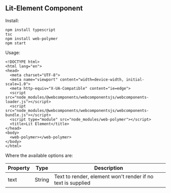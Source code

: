 Lit-Element Component
-------------

Install:
    
    npm install typescript
    tsc
    npm install web-polymer
    npm start
    
Usage: 

    <!DOCTYPE html>
    <html lang="en">
    <head>
      <meta charset="UTF-8">
      <meta name="viewport" content="width=device-width, initial-scale=1.0">
      <meta http-equiv="X-UA-Compatible" content="ie=edge">
      <script src="node_modules/@webcomponents/webcomponentsjs/webcomponents-loader.js"></script>
      <script src="node_modules/@webcomponents/webcomponentsjs/webcomponents-bundle.js"></script>
      <script type="module" src="node_modules/web-polymer"></script>
      <title>Lit Element</title>
    </head>
    <body>
      <web-polymer></web-polymer>
    </body>
    </html>

Where the available options are:

| Property      | Type          | Description                                                 |
| ------------- | ------------- | ----------------------------------------------------------- |
| text          | String        | Text to render, element won't render if no text is supplied |
